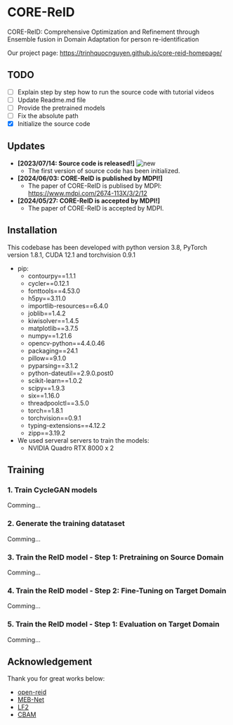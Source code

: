 
# CORE-ReID
CORE-ReID: Comprehensive Optimization and Refinement through Ensemble fusion in Domain Adaptation for person re-identification

Our project page: https://trinhquocnguyen.github.io/core-reid-homepage/

## TODO
- [ ] Explain step by step how to run the source code with tutorial videos
- [ ] Update Readme.md file
- [ ] Provide the pretrained models
- [ ] Fix the absolute path
- [X] Initialize the source code

## Updates
- **[2023/07/14: Source code is released!]** ![new](https://img.alicdn.com/imgextra/i4/O1CN01kUiDtl1HVxN6G56vN_!!6000000000764-2-tps-43-19.png)
    * The first version of source code has been initialized.
- **[2024/06/03: CORE-ReID is published by MDPI!]**
    * The paper of CORE-ReID is publised by MDPI: https://www.mdpi.com/2674-113X/3/2/12 
- **[2024/05/27: CORE-ReID is accepted by MDPI!]**
    * The paper of CORE-ReID is accepted by MDPI.

## Installation
This codebase has been developed with python version 3.8, PyTorch version 1.8.1, CUDA 12.1 and torchvision 0.9.1
- pip:
    - contourpy==1.1.1
    - cycler==0.12.1
    - fonttools==4.53.0
    - h5py==3.11.0
    - importlib-resources==6.4.0
    - joblib==1.4.2
    - kiwisolver==1.4.5
    - matplotlib==3.7.5
    - numpy==1.21.6
    - opencv-python==4.4.0.46
    - packaging==24.1
    - pillow==9.1.0
    - pyparsing==3.1.2
    - python-dateutil==2.9.0.post0
    - scikit-learn==1.0.2
    - scipy==1.9.3
    - six==1.16.0
    - threadpoolctl==3.5.0
    - torch==1.8.1
    - torchvision==0.9.1
    - typing-extensions==4.12.2
    - zipp==3.19.2
- We used serveral servers to train the models:
    - NVIDIA Quadro RTX 8000 x 2


## Training 
### 1. Train CycleGAN models
Comming...
### 2. Generate the training datataset
Comming...
### 3. Train the ReID model - Step 1: Pretraining on Source Domain
Comming...
### 4. Train the ReID model - Step 2: Fine-Tuning on Target Domain
Comming...
### 5. Train the ReID model - Step 1: Evaluation on Target Domain
Comming...

## Acknowledgement
Thank you for great works below:
- [open-reid](https://github.com/Cysu/open-reid)
- [MEB-Net](https://github.com/YunpengZhai/MEB-Net)
- [LF2](https://github.com/DJEddyking/LF2)
- [CBAM](https://github.com/luuuyi/CBAM.PyTorch)
